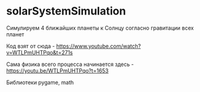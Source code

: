 # solarSystemSimulation
Симулируем 4 ближайших планеты к Солнцу согласно гравитации всех планет

Код взят от сюда - https://www.youtube.com/watch?v=WTLPmUHTPqo&t=271s

Сама физика всего процесса начинается здесь - https://youtu.be/WTLPmUHTPqo?t=1653

Библиотеки pygame, math
